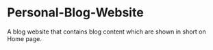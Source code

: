 # Personal-Blog-Website
A blog website that contains blog content which are shown in short on Home page.
